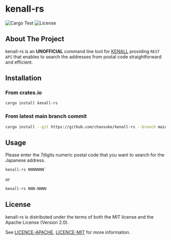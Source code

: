 # kenall-rs
![Cargo Test](https://github.com/chansuke/kenall-rs/workflows/Cargo%20Test/badge.svg) ![License](https://img.shields.io/badge/license-MIT%20or%20Apache%202%20-orange)
## About The Project
kenall-rs is an **UNOFFICIAL** command line tool for [KENALL](https://kenall.jp/) providing `REST API` that enables to search the addresses from postal code straightforward and efficient.

## Installation
### From crates.io

```sh
cargo install kenall-rs
```

### From latest main branch commit

```sh
cargo install --git https://github.com/chansuke/kenall-rs --branch main
```

## Usage
Please enter the 7digits numeric postal code that you want to search for the Japanese address.

```sh
kenall-rs NNNNNNN`
```

or

```sh
kenall-rs NNN-NNNN
```

## License
kenall-rs is distributed under the terms of both the MIT license and the Apache License (Version 2.0).

See [LICENCE-APACHE](LICENCE-APACHE), [LICENCE-MIT](LICENCE-MIT) for more information.
